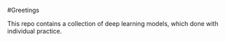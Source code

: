 #Greetings

This repo contains a collection of deep learning models, which done with individual practice.
